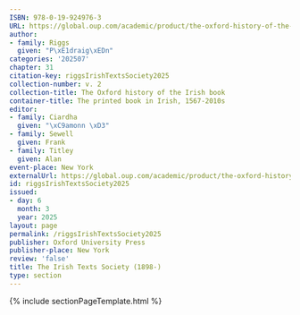 ```yaml
---
ISBN: 978-0-19-924976-3
URL: https://global.oup.com/academic/product/the-oxford-history-of-the-irish-book-volume-ii-9780199249763?cc=ge&lang=3n#
author:
- family: Riggs
  given: "P\xE1draig\xEDn"
categories: '202507'
chapter: 31
citation-key: riggsIrishTextsSociety2025
collection-number: v. 2
collection-title: The Oxford history of the Irish book
container-title: The printed book in Irish, 1567-2010s
editor:
- family: Ciardha
  given: "\xC9amonn \xD3"
- family: Sewell
  given: Frank
- family: Titley
  given: Alan
event-place: New York
externalUrl: https://global.oup.com/academic/product/the-oxford-history-of-the-irish-book-volume-ii-9780199249763?cc=ge&lang=3n#
id: riggsIrishTextsSociety2025
issued:
- day: 6
  month: 3
  year: 2025
layout: page
permalink: /riggsIrishTextsSociety2025
publisher: Oxford University Press
publisher-place: New York
review: 'false'
title: The Irish Texts Society (1898-)
type: section
---
```

{% include sectionPageTemplate.html %}